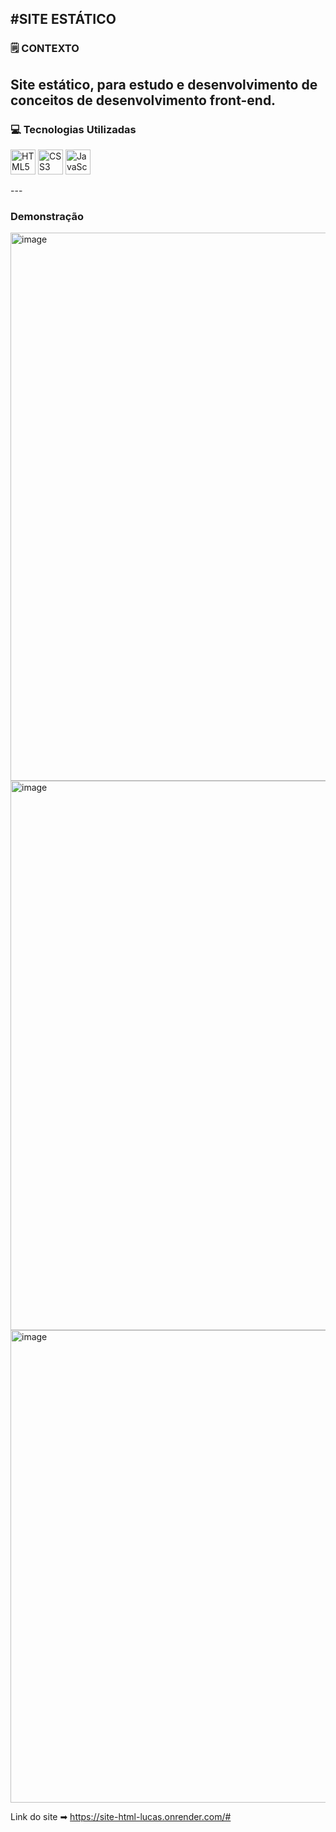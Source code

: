 #SITE ESTÁTICO
---
### 🗒 CONTEXTO
Site estático, para estudo e desenvolvimento de conceitos de desenvolvimento front-end.
---
### 💻 Tecnologias Utilizadas
<p align='left'>
  <img src="https://cdn.jsdelivr.net/gh/devicons/devicon/icons/html5/html5-original.svg" alt="HTML5" width="40" height="40"/>
  <img src="https://cdn.jsdelivr.net/gh/devicons/devicon/icons/css3/css3-original.svg" alt="CSS3" width="40" height="40"/>
  <img src="https://cdn.jsdelivr.net/gh/devicons/devicon/icons/javascript/javascript-original.svg" alt="JavaScript" width="40" height="40"/>
</p>  
---

### Demonstração
<img width="1901" height="877" alt="image" src="https://github.com/user-attachments/assets/f5116115-5ab4-4351-9784-d0ceab1bca6b" />
<img width="1899" height="879" alt="image" src="https://github.com/user-attachments/assets/e291c403-3a1f-4c85-b0f9-22dd4596b9aa" />
<img width="1899" height="756" alt="image" src="https://github.com/user-attachments/assets/75a9f3c8-f131-4a02-a692-6ea95ad5c0c1" />

Link do site ➡ https://site-html-lucas.onrender.com/#





